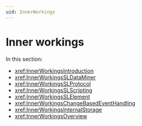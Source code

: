 ```yaml
---
uid: InnerWorkings
---
```


# Inner workings

In this section:

- <xref:InnerWorkingsIntroduction>
- <xref:InnerWorkingsSLDataMiner>
- <xref:InnerWorkingsSLProtocol>
- <xref:InnerWorkingsSLScripting>
- <xref:InnerWorkingsSLElement>
- <xref:InnerWorkingsChangeBasedEventHandling>
- <xref:InnerWorkingsInternalStorage>
- <xref:InnerWorkingsOverview>
